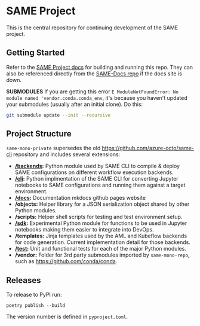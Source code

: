 # SAME Project

This is the central repository for continuing development of the SAME project.

## Getting Started

Refer to the [SAME Project docs](https://samedocs.azurewebsites.net/getting-started/dev-build/) for building and running this repo. They can also be referenced directly from the [SAME-Docs repo](https://github.com/SAME-Project/SAME-Docs/blob/main/content/getting-started/dev-build.md) if the docs site is down.

**SUBMODULES** If you are getting this error `E ModuleNotFoundError: No module named 'vendor.conda.conda_env`, it's because you haven't updated your submodules (usually after an initial clone). Do this:

```bash
git submodule update --init --recursive
```

## Project Structure

`same-mono-private` supersedes the old https://github.com/azure-octo/same-cli repository and includes several extensions:

- **[/backends](backends/README.md):** Python module used by SAME CLI to compile & deploy SAME configurations on different workflow execution backends.
- **[/cli](cli/README.md):** Python implmentation of the SAME CLI for converting Jupyter notebooks to SAME configurations and running them against a target environment.
- **[/docs](docs/README.md):** Documentation mkdocs github pages website
- **/objects:** Helper library for a JSON serialization object shared by other Python modules.
- **/scripts:** Helper shell scripts for testing and test environment setup.
- **[/sdk](sdk/README.md):** Experimental Python module for functions to be used in Jupyter notebooks making them easier to integrate into DevOps.
- **/templates:** Jinja templates used by the AML and Kubeflow backends for code generation. Current implementation detail for those backends.
- **[/test](test/README.md):** Unit and functional tests for each of the major Python modules.
- **/vendor:** Folder for 3rd party submodules imported by `same-mono-repo`, such as https://github.com/conda/conda.

## Releases

To release to PyPI run:

```
poetry publish --build
```

The version number is defined in `pyproject.toml`.
